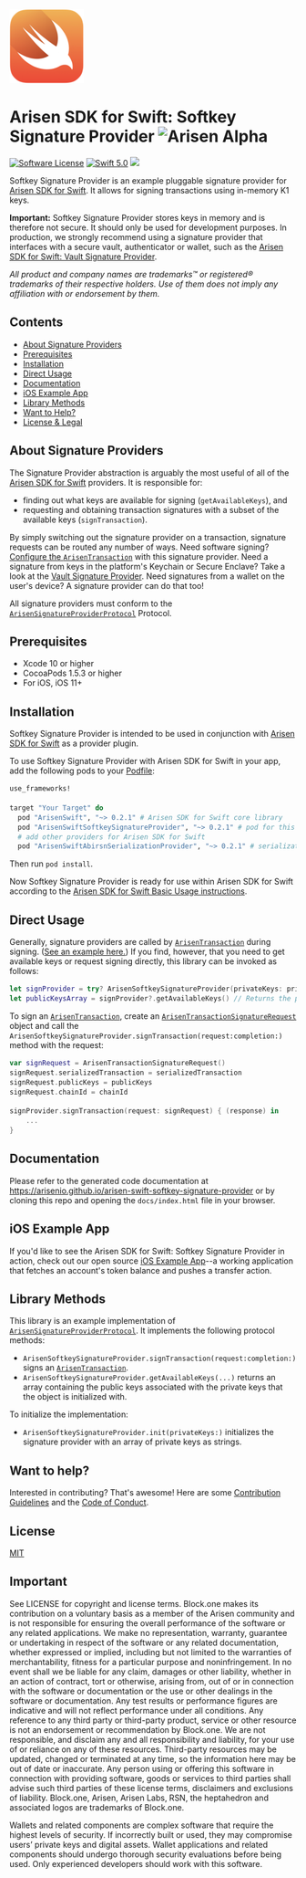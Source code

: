 ![Swift Logo](https://raw.githubusercontent.com/ArisenIO/arisen-swift-softkey-signature-provider/master/img/swift-logo.png)
# Arisen SDK for Swift: Softkey Signature Provider ![Arisen Alpha](https://img.shields.io/badge/Arisen-Alpha-blue.svg)

[![Software License](https://img.shields.io/badge/license-MIT-lightgrey.svg)](https://github.com/Arisen/Arisen-swift/blob/master/LICENSE)
[![Swift 5.0](https://img.shields.io/badge/Language-Swift_5.0-orange.svg)](https://swift.org)
![](https://img.shields.io/badge/Deployment%20Target-iOS%2011-blue.svg)

Softkey Signature Provider is an example pluggable signature provider for [Arisen SDK for Swift](https://github.com/Arisenio/Arisen-swift). It allows for signing transactions using in-memory K1 keys.

**Important:** Softkey Signature Provider stores keys in memory and is therefore not secure. It should only be used for development purposes. In production, we strongly recommend using a signature provider that interfaces with a secure vault, authenticator or wallet, such as the [Arisen SDK for Swift: Vault Signature Provider](https://github.com/Arisenio/Arisen-swift-vault-signature-provider).

*All product and company names are trademarks™ or registered® trademarks of their respective holders. Use of them does not imply any affiliation with or endorsement by them.*

## Contents

- [About Signature Providers](#about-signature-providers)
- [Prerequisites](#prerequisites)
- [Installation](#installation)
- [Direct Usage](#direct-usage)
- [Documentation](#documentation)
- [iOS Example App](#ios-example-app)
- [Library Methods](#library-methods)
- [Want to Help?](#want-to-help)
- [License & Legal](#license)

## About Signature Providers

The Signature Provider abstraction is arguably the most useful of all of the [Arisen SDK for Swift](https://github.com/Arisenio/Arisen-swift) providers. It is responsible for:

* finding out what keys are available for signing (`getAvailableKeys`), and
* requesting and obtaining transaction signatures with a subset of the available keys (`signTransaction`).

By simply switching out the signature provider on a transaction, signature requests can be routed any number of ways. Need software signing? [Configure the `ArisenTransaction`](https://github.com/Arisenio/Arisen-swift#basic-usage) with this signature provider. Need a signature from keys in the platform's Keychain or Secure Enclave? Take a look at the [Vault Signature Provider](https://github.com/Arisenio/Arisen-swift-vault-signature-provider). Need signatures from a wallet on the user's device? A signature provider can do that too!

All signature providers must conform to the [`ArisenSignatureProviderProtocol`](https://github.com/Arisen/Arisen-swift/blob/master/ArisenSwift/ArisenSignatureProviderProtocol/ArisenSignatureProviderProtocol.swift) Protocol.

## Prerequisites

* Xcode 10 or higher
* CocoaPods 1.5.3 or higher
* For iOS, iOS 11+

## Installation

Softkey Signature Provider is intended to be used in conjunction with [Arisen SDK for Swift](https://github.com/Arisenio/Arisen-swift) as a provider plugin.

To use Softkey Signature Provider with Arisen SDK for Swift in your app, add the following pods to your [Podfile](https://guides.cocoapods.org/syntax/podfile.html):

```ruby
use_frameworks!

target "Your Target" do
  pod "ArisenSwift", "~> 0.2.1" # Arisen SDK for Swift core library
  pod "ArisenSwiftSoftkeySignatureProvider", "~> 0.2.1" # pod for this library
  # add other providers for Arisen SDK for Swift
  pod "ArisenSwiftAbirsnSerializationProvider", "~> 0.2.1" # serialization provider

```

Then run `pod install`.

Now Softkey Signature Provider is ready for use within Arisen SDK for Swift according to the [Arisen SDK for Swift Basic Usage instructions](https://github.com/Arisenio/Arisen-swift/tree/master#basic-usage).

## Direct Usage

Generally, signature providers are called by [`ArisenTransaction`](https://github.com/Arisen/Arisen-swift/blob/master/ArisenSwift/ArisenTransaction/ArisenTransaction.swift) during signing. ([See an example here.](https://github.com/Arisen/Arisen-swift#basic-usage)) If you find, however, that you need to get available keys or request signing directly, this library can be invoked as follows:

```swift
let signProvider = try? ArisenSoftkeySignatureProvider(privateKeys: privateKeysArray)
let publicKeysArray = signProvider?.getAvailableKeys() // Returns the public keys.
```

To sign an [`ArisenTransaction`](https://github.com/Arisen/Arisen-swift/blob/master/ArisenSwift/ArisenTransaction/ArisenTransaction.swift), create an [`ArisenTransactionSignatureRequest`](https://github.com/Arisen/Arisen-swift/blob/master/ArisenSwift/ArisenSignatureProviderProtocol/ArisenSignatureProviderProtocol.swift) object and call the `ArisenSoftkeySignatureProvider.signTransaction(request:completion:)` method with the request:

```swift
var signRequest = ArisenTransactionSignatureRequest()
signRequest.serializedTransaction = serializedTransaction
signRequest.publicKeys = publicKeys
signRequest.chainId = chainId

signProvider.signTransaction(request: signRequest) { (response) in
    ...
}
```

## Documentation

Please refer to the generated code documentation at https://arisenio.github.io/arisen-swift-softkey-signature-provider or by cloning this repo and opening the `docs/index.html` file in your browser.

## iOS Example App

If you'd like to see the Arisen SDK for Swift: Softkey Signature Provider in action, check out our open source [iOS Example App](https://github.com/Arisenio/Arisen-swift-ios-example-app)--a working application that fetches an account's token balance and pushes a transfer action.

## Library Methods

This library is an example implementation of [`ArisenSignatureProviderProtocol`](https://github.com/Arisen/Arisen-swift/blob/master/ArisenSwift/ArisenSignatureProviderProtocol/ArisenSignatureProviderProtocol.swift). It implements the following protocol methods:

* `ArisenSoftkeySignatureProvider.signTransaction(request:completion:)` signs an [`ArisenTransaction`](https://github.com/Arisen/Arisen-swift/blob/master/ArisenSwift/ArisenTransaction/ArisenTransaction.swift).
* `ArisenSoftkeySignatureProvider.getAvailableKeys(...)` returns an array containing the public keys associated with the private keys that the object is initialized with.

To initialize the implementation:

* `ArisenSoftkeySignatureProvider.init(privateKeys:)` initializes the signature provider with an array of private keys as strings.

## Want to help?

Interested in contributing? That's awesome! Here are some [Contribution Guidelines](https://github.com/ARISEN/arisen-swift-softkey-signature-provider/blob/master/CONTRIBUTING.md) and the [Code of Conduct](https://github.com/ARISEN/arisen-swift-softkey-signature-provider/blob/master/CONTRIBUTING.md#conduct).

## License

[MIT](https://github.com/ARISEN/arisen-swift-softkey-signature-provider/blob/master/LICENSE)

## Important

See LICENSE for copyright and license terms.  Block.one makes its contribution on a voluntary basis as a member of the Arisen community and is not responsible for ensuring the overall performance of the software or any related applications.  We make no representation, warranty, guarantee or undertaking in respect of the software or any related documentation, whether expressed or implied, including but not limited to the warranties of merchantability, fitness for a particular purpose and noninfringement. In no event shall we be liable for any claim, damages or other liability, whether in an action of contract, tort or otherwise, arising from, out of or in connection with the software or documentation or the use or other dealings in the software or documentation. Any test results or performance figures are indicative and will not reflect performance under all conditions.  Any reference to any third party or third-party product, service or other resource is not an endorsement or recommendation by Block.one.  We are not responsible, and disclaim any and all responsibility and liability, for your use of or reliance on any of these resources. Third-party resources may be updated, changed or terminated at any time, so the information here may be out of date or inaccurate.  Any person using or offering this software in connection with providing software, goods or services to third parties shall advise such third parties of these license terms, disclaimers and exclusions of liability.  Block.one, Arisen, Arisen Labs, RSN, the heptahedron and associated logos are trademarks of Block.one.

Wallets and related components are complex software that require the highest levels of security.  If incorrectly built or used, they may compromise users’ private keys and digital assets. Wallet applications and related components should undergo thorough security evaluations before being used.  Only experienced developers should work with this software.
